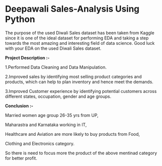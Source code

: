 # Deepawali Sales-Analysis Using Python
The purpose of the used Diwali Sales dataset has been taken from Kaggle since it is one of the ideal dataset for performing EDA and taking a step towards the most amazing and interesting field of data science. Good luck with your EDA on the used Diwali Sales dataset.

**Project Description :-**

1.Performed Data Cleaning and Data Manipulation.

2.Improved sales by identifying most selling product categories and products, which can help to plan inventory and hence meet the demands.

3.Improved Customer experience by identifying potential customers across different states, occupation, gender and age groups.

**Conclusion :-**

Married women age group 26-35 yrs from UP,

Maharastra and Karnataka working in IT,

Healthcare and Aviation are more likely to buy products from Food,

Clothing and Electronics category.

So there is need to focus more the product of the above mentinad category for better profit.


